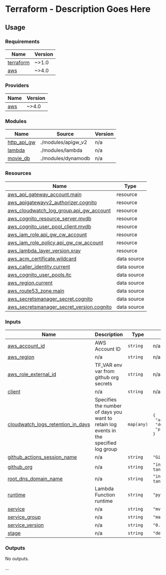 # Terraform - Description Goes Here

## Usage

<!--- BEGIN_TF_DOCS --->
### Requirements

| Name | Version |
|------|---------|
| <a name="requirement_terraform"></a> [terraform](#requirement\_terraform) | ~>1.0 |
| <a name="requirement_aws"></a> [aws](#requirement\_aws) | ~>4.0 |

### Providers

| Name | Version |
|------|---------|
| <a name="provider_aws"></a> [aws](#provider\_aws) | ~>4.0 |

### Modules

| Name | Source | Version |
|------|--------|---------|
| <a name="module_http_api_gw"></a> [http\_api\_gw](#module\_http\_api\_gw) | ./modules/apigw_v2 | n/a |
| <a name="module_lambda"></a> [lambda](#module\_lambda) | ./modules/lambda | n/a |
| <a name="module_movie_db"></a> [movie\_db](#module\_movie\_db) | ./modules/dynamodb | n/a |

### Resources

| Name | Type |
|------|------|
| [aws_api_gateway_account.main](https://registry.terraform.io/providers/hashicorp/aws/latest/docs/resources/api_gateway_account) | resource |
| [aws_apigatewayv2_authorizer.cognito](https://registry.terraform.io/providers/hashicorp/aws/latest/docs/resources/apigatewayv2_authorizer) | resource |
| [aws_cloudwatch_log_group.api_gw_account](https://registry.terraform.io/providers/hashicorp/aws/latest/docs/resources/cloudwatch_log_group) | resource |
| [aws_cognito_resource_server.mvdb](https://registry.terraform.io/providers/hashicorp/aws/latest/docs/resources/cognito_resource_server) | resource |
| [aws_cognito_user_pool_client.mvdb](https://registry.terraform.io/providers/hashicorp/aws/latest/docs/resources/cognito_user_pool_client) | resource |
| [aws_iam_role.api_gw_cw_account](https://registry.terraform.io/providers/hashicorp/aws/latest/docs/resources/iam_role) | resource |
| [aws_iam_role_policy.api_gw_cw_account](https://registry.terraform.io/providers/hashicorp/aws/latest/docs/resources/iam_role_policy) | resource |
| [aws_lambda_layer_version.xray](https://registry.terraform.io/providers/hashicorp/aws/latest/docs/resources/lambda_layer_version) | resource |
| [aws_acm_certificate.wildcard](https://registry.terraform.io/providers/hashicorp/aws/latest/docs/data-sources/acm_certificate) | data source |
| [aws_caller_identity.current](https://registry.terraform.io/providers/hashicorp/aws/latest/docs/data-sources/caller_identity) | data source |
| [aws_cognito_user_pools.itc](https://registry.terraform.io/providers/hashicorp/aws/latest/docs/data-sources/cognito_user_pools) | data source |
| [aws_region.current](https://registry.terraform.io/providers/hashicorp/aws/latest/docs/data-sources/region) | data source |
| [aws_route53_zone.main](https://registry.terraform.io/providers/hashicorp/aws/latest/docs/data-sources/route53_zone) | data source |
| [aws_secretsmanager_secret.cognito](https://registry.terraform.io/providers/hashicorp/aws/latest/docs/data-sources/secretsmanager_secret) | data source |
| [aws_secretsmanager_secret_version.cognito](https://registry.terraform.io/providers/hashicorp/aws/latest/docs/data-sources/secretsmanager_secret_version) | data source |

### Inputs

| Name | Description | Type | Default | Required |
|------|-------------|------|---------|:--------:|
| <a name="input_aws_account_id"></a> [aws\_account\_id](#input\_aws\_account\_id) | AWS Account ID | `string` | n/a | yes |
| <a name="input_aws_region"></a> [aws\_region](#input\_aws\_region) | n/a | `string` | n/a | yes |
| <a name="input_aws_role_external_id"></a> [aws\_role\_external\_id](#input\_aws\_role\_external\_id) | TF\_VAR env var from github org secrets | `string` | n/a | yes |
| <a name="input_client"></a> [client](#input\_client) | n/a | `string` | n/a | yes |
| <a name="input_cloudwatch_logs_retention_in_days"></a> [cloudwatch\_logs\_retention\_in\_days](#input\_cloudwatch\_logs\_retention\_in\_days) | Specifies the number of days you want to retain log events in the specified log group | `map(any)` | <pre>{<br>  "acc": 10,<br>  "dev": 3,<br>  "prd": 30<br>}</pre> | no |
| <a name="input_github_actions_session_name"></a> [github\_actions\_session\_name](#input\_github\_actions\_session\_name) | n/a | `string` | `"GitHubActions"` | no |
| <a name="input_github_org"></a> [github\_org](#input\_github\_org) | n/a | `string` | `"indigo-tangerine"` | no |
| <a name="input_root_dns_domain_name"></a> [root\_dns\_domain\_name](#input\_root\_dns\_domain\_name) | n/a | `string` | `"indigo-tangerine.nl"` | no |
| <a name="input_runtime"></a> [runtime](#input\_runtime) | Lambda Function runtime | `string` | `"python3.8"` | no |
| <a name="input_service"></a> [service](#input\_service) | n/a | `string` | `"mvdb"` | no |
| <a name="input_service_group"></a> [service\_group](#input\_service\_group) | n/a | `string` | `"main"` | no |
| <a name="input_service_version"></a> [service\_version](#input\_service\_version) | n/a | `string` | `"0.0.0"` | no |
| <a name="input_stage"></a> [stage](#input\_stage) | n/a | `string` | `"dev"` | no |

### Outputs

No outputs.

<!--- END_TF_DOCS --->

...
